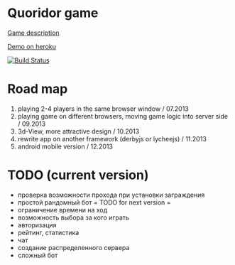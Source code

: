 Quoridor game
========
[Game description](http://en.wikipedia.org/wiki/Quoridor)


[Demo on heroku](http://quoridor-online.herokuapp.com/)

[![Build Status](https://travis-ci.org/imevs/quoridor.png?branch=master)](https://travis-ci.org/imevs/quoridor)


Road map
=

1. playing 2-4 players in the same browser window / 07.2013
2. playing game on different browsers, moving game logic into server side / 09.2013
3. 3d-View, more attractive design / 10.2013
4. rewrite app on another framework (derbyjs or lycheejs) / 11.2013
5. android mobile version / 12.2013

TODO (current version)
=
* проверка возможности прохода при установки заграждения
* простой рандомный бот
=
TODO for next version
=
* ограничение времени на ход
* возможность выбора за кого играть
* авторизация
* рейтинг, статистика
* чат
* создание распределенного сервера
* сложный бот